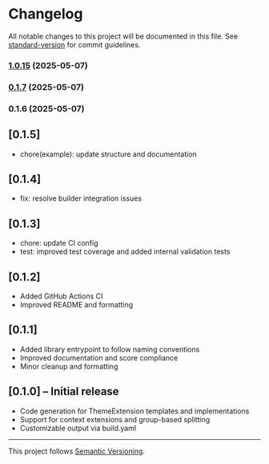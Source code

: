 # Changelog

All notable changes to this project will be documented in this file. See [standard-version](https://github.com/conventional-changelog/standard-version) for commit guidelines.

### [1.0.15](https://github.com/kalaganov/theme_extensions_gen/compare/v1.0.14...v1.0.15) (2025-05-07)

### [0.1.7](https://github.com/kalaganov/theme_extensions_gen/compare/v0.1.0...v0.1.7) (2025-05-07)

### 0.1.6 (2025-05-07)

## [0.1.5]

- chore(example): update structure and documentation

## [0.1.4]

- fix: resolve builder integration issues

## [0.1.3]

- chore: update CI config
- test: improved test coverage and added internal validation tests

## [0.1.2]

- Added GitHub Actions CI
- Improved README and formatting

## [0.1.1]

- Added library entrypoint to follow naming conventions
- Improved documentation and score compliance
- Minor cleanup and formatting

## [0.1.0] – Initial release

- Code generation for ThemeExtension templates and implementations
- Support for context extensions and group-based splitting
- Customizable output via build.yaml

---

This project follows [Semantic Versioning](https://semver.org/).
